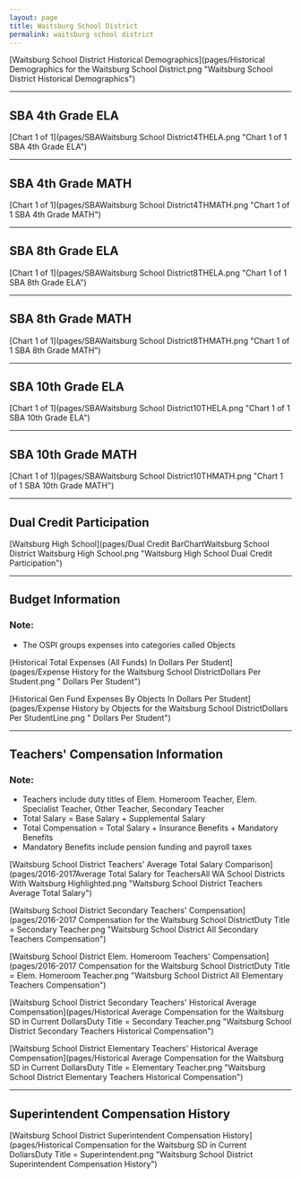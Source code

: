 ```yaml
---
layout: page
title: Waitsburg School District
permalink: waitsburg school district
---
```



[Waitsburg School District Historical Demographics](pages/Historical Demographics for the Waitsburg School District.png "Waitsburg School District Historical Demographics")

___

## SBA 4th Grade ELA

[Chart 1 of 1](pages/SBAWaitsburg School District4THELA.png "Chart 1 of 1 SBA 4th Grade ELA")


___

## SBA 4th Grade MATH

[Chart 1 of 1](pages/SBAWaitsburg School District4THMATH.png "Chart 1 of 1 SBA 4th Grade MATH")


___

## SBA 8th Grade ELA

[Chart 1 of 1](pages/SBAWaitsburg School District8THELA.png "Chart 1 of 1 SBA 8th Grade ELA")


___

## SBA 8th Grade MATH

[Chart 1 of 1](pages/SBAWaitsburg School District8THMATH.png "Chart 1 of 1 SBA 8th Grade MATH")


___

## SBA 10th Grade ELA

[Chart 1 of 1](pages/SBAWaitsburg School District10THELA.png "Chart 1 of 1 SBA 10th Grade ELA")


___

## SBA 10th Grade MATH

[Chart 1 of 1](pages/SBAWaitsburg School District10THMATH.png "Chart 1 of 1 SBA 10th Grade MATH")


___

## Dual Credit Participation

[Waitsburg High School](pages/Dual Credit BarChartWaitsburg School District Waitsburg High School.png "Waitsburg High School Dual Credit Participation")


___

## Budget Information
### Note:
- The OSPI groups expenses into categories called Objects

[Historical Total Expenses (All Funds) In Dollars Per Student](pages/Expense History for the Waitsburg School DistrictDollars Per Student.png " Dollars Per Student")

[Historical Gen Fund Expenses By Objects In Dollars Per Student](pages/Expense History by Objects for the Waitsburg School DistrictDollars Per StudentLine.png " Dollars Per Student")


___

## Teachers' Compensation Information
### Note:
- Teachers include duty titles of Elem. Homeroom Teacher, Elem. Specialist Teacher, Other Teacher, Secondary Teacher
- Total Salary = Base Salary + Supplemental Salary
- Total Compensation = Total Salary + Insurance Benefits + Mandatory Benefits
- Mandatory Benefits include pension funding and payroll taxes

[Waitsburg School District Teachers' Average Total Salary Comparison](pages/2016-2017Average Total Salary for TeachersAll WA School Districts With Waitsburg Highlighted.png "Waitsburg School District Teachers Average Total Salary")

[Waitsburg School District Secondary Teachers' Compensation](pages/2016-2017 Compensation for the Waitsburg School DistrictDuty Title = Secondary Teacher.png "Waitsburg School District All Secondary Teachers Compensation")

[Waitsburg School District Elem. Homeroom Teachers' Compensation](pages/2016-2017 Compensation for the Waitsburg School DistrictDuty Title = Elem. Homeroom Teacher.png "Waitsburg School District All Elementary Teachers Compensation")

[Waitsburg School District Secondary Teachers' Historical Average Compensation](pages/Historical Average Compensation for the Waitsburg SD in Current DollarsDuty Title = Secondary Teacher.png "Waitsburg School District Secondary Teachers Historical Compensation")

[Waitsburg School District Elementary Teachers' Historical Average Compensation](pages/Historical Average Compensation for the Waitsburg SD in Current DollarsDuty Title = Elementary Teacher.png "Waitsburg School District Elementary Teachers Historical Compensation")


___

## Superintendent Compensation History

[Waitsburg School District Superintendent Compensation History](pages/Historical Compensation for the Waitsburg SD in Current DollarsDuty Title = Superintendent.png "Waitsburg School District Superintendent Compensation History")


